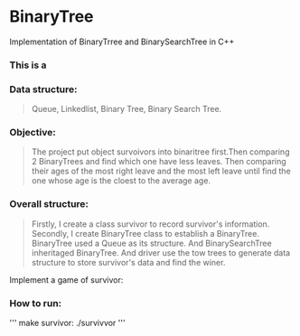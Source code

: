 # BinaryTree
Implementation of BinaryTrree and BinarySearchTree in C++

### This is a 

### Data structure: 
> Queue, Linkedlist, Binary Tree, Binary Search Tree.

### Objective: 
 > The project put object survoivors into binaritree first.Then comparing 2 BinaryTrees and find which one have less leaves. 
Then comparing their ages of the most right leave and the most left leave until find the one whose age is the cloest to the average age.

### Overall structure: 
 > Firstly, I create a class survivor to record survivor's information. Secondly, I create BinaryTree class to establish a BinaryTree. BinaryTree used a Queue as its structure. And BinarySearchTree inheritaged BinaryTree. And driver use the tow trees to generate data structure to store survivor's data and find the winer. 


Implement a game of survivor:

### How to run:
'''
make survivor:
./survivvor
'''







